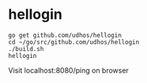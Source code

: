# hellogin

    go get github.com/udhos/hellogin
    cd ~/go/src/github.com/udhos/hellogin
    ./build.sh
    hellogin

Visit localhost:8080/ping on browser
